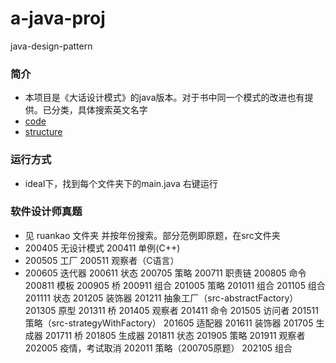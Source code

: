 # a-java-proj
java-design-pattern

### 简介
- 本项目是《大话设计模式》的java版本。对于书中同一个模式的改进也有提供。已分类，具体搜索英文名字
- [code](https://github.com/TonChen/JavaCodeAcc)
- [structure](https://refactoringguru.cn/design-patterns)
### 运行方式
- ideal下，找到每个文件夹下的main.java 右键运行
###  软件设计师真题
- 见 ruankao 文件夹 并按年份搜索。部分范例即原题，在src文件夹
- 200405  无设计模式   200411 单例(C++)
- 200505  工厂   200511 观察者（C语言）
- 200605  迭代器   200611 状态
  200705  策略   200711 职责链
  200805  命令   200811 模板
  200905  桥    200911 组合
  201005  策略   201011 组合
  201105  组合   201111 状态
  201205  装饰器 201211 抽象工厂（src-abstractFactory）
  201305  原型   201311 桥
  201405  观察者 201411 命令
  201505  访问者 201511 策略（src-strategyWithFactory）
  201605  适配器 201611 装饰器
  201705  生成器 201711 桥
  201805  生成器 201811 状态
  201905  策略   201911 观察者
  202005  疫情，考试取消   202011 策略（200705原题）
  202105  组合 